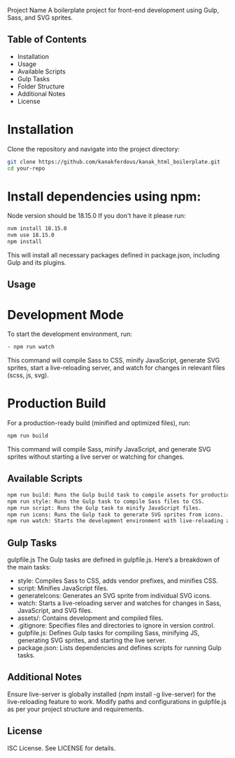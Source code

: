 Project Name
A boilerplate project for front-end development using Gulp, Sass, and SVG sprites.

## Table of Contents

- Installation
- Usage
- Available Scripts
- Gulp Tasks
- Folder Structure
- Additional Notes
- License

# Installation

Clone the repository and navigate into the project directory:

```bash
git clone https://github.com/kanakferdous/kanak_html_boilerplate.git
cd your-repo
```

# Install dependencies using npm:

Node version should be 18.15.0
If you don't have it please run:

```bash
nvm install 18.15.0
nvm use 18.15.0
npm install
```

This will install all necessary packages defined in package.json, including Gulp and its plugins.

## Usage

# Development Mode

To start the development environment, run:

```bash
- npm run watch
```

This command will compile Sass to CSS, minify JavaScript, generate SVG sprites, start a live-reloading server, and watch for changes in relevant files (scss, js, svg).

# Production Build

For a production-ready build (minified and optimized files), run:

```bash
npm run build
```

This command will compile Sass, minify JavaScript, and generate SVG sprites without starting a live server or watching for changes.

## Available Scripts

```bash
npm run build: Runs the Gulp build task to compile assets for production.
npm run style: Runs the Gulp task to compile Sass files to CSS.
npm run script: Runs the Gulp task to minify JavaScript files.
npm run icons: Runs the Gulp task to generate SVG sprites from icons.
npm run watch: Starts the development environment with live-reloading and watches for changes.
```

## Gulp Tasks

gulpfile.js
The Gulp tasks are defined in gulpfile.js. Here’s a breakdown of the main tasks:

- style: Compiles Sass to CSS, adds vendor prefixes, and minifies CSS.
- script: Minifies JavaScript files.
- generateIcons: Generates an SVG sprite from individual SVG icons.
- watch: Starts a live-reloading server and watches for changes in Sass, JavaScript, and SVG files.
- assets/: Contains development and compiled files.
- .gitignore: Specifies files and directories to ignore in version control.
- gulpfile.js: Defines Gulp tasks for compiling Sass, minifying JS, generating SVG sprites, and starting the live server.
- package.json: Lists dependencies and defines scripts for running Gulp tasks.

## Additional Notes

Ensure live-server is globally installed (npm install -g live-server) for the live-reloading feature to work.
Modify paths and configurations in gulpfile.js as per your project structure and requirements.

## License

ISC License. See LICENSE for details.
